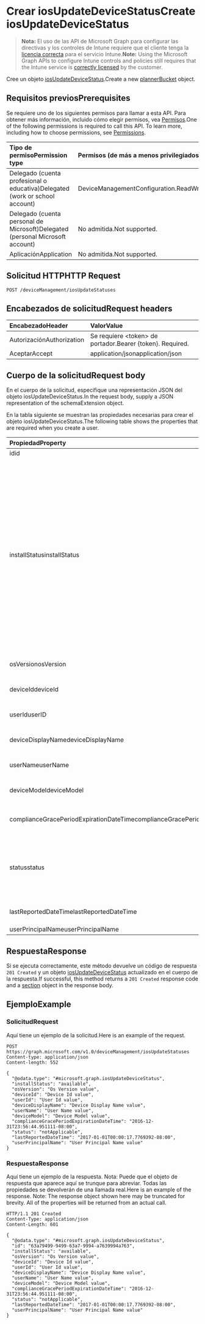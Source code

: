 # <a name="create-iosupdatedevicestatus"></a><span data-ttu-id="ab7a4-101">Crear iosUpdateDeviceStatus</span><span class="sxs-lookup"><span data-stu-id="ab7a4-101">Create iosUpdateDeviceStatus</span></span>

> <span data-ttu-id="ab7a4-102">**Nota:** El uso de las API de Microsoft Graph para configurar las directivas y los controles de Intune requiere que el cliente tenga la [licencia correcta](https://go.microsoft.com/fwlink/?linkid=839381) para el servicio Intune.</span><span class="sxs-lookup"><span data-stu-id="ab7a4-102">**Note:** Using the Microsoft Graph APIs to configure Intune controls and policies still requires that the Intune service is [correctly licensed](https://go.microsoft.com/fwlink/?linkid=839381) by the customer.</span></span>

<span data-ttu-id="ab7a4-103">Cree un objeto [iosUpdateDeviceStatus](../resources/intune_deviceconfig_iosupdatedevicestatus.md).</span><span class="sxs-lookup"><span data-stu-id="ab7a4-103">Create a new [plannerBucket](../resources/intune_deviceconfig_iosupdatedevicestatus.md) object.</span></span>
## <a name="prerequisites"></a><span data-ttu-id="ab7a4-104">Requisitos previos</span><span class="sxs-lookup"><span data-stu-id="ab7a4-104">Prerequisites</span></span>
<span data-ttu-id="ab7a4-p101">Se requiere uno de los siguientes permisos para llamar a esta API. Para obtener más información, incluido cómo elegir permisos, vea [Permisos](../../../concepts/permissions_reference.md).</span><span class="sxs-lookup"><span data-stu-id="ab7a4-p101">One of the following permissions is required to call this API. To learn more, including how to choose permissions, see [Permissions](../../../concepts/permissions_reference.md).</span></span>

|<span data-ttu-id="ab7a4-107">Tipo de permiso</span><span class="sxs-lookup"><span data-stu-id="ab7a4-107">Permission type</span></span>|<span data-ttu-id="ab7a4-108">Permisos (de más a menos privilegiados)</span><span class="sxs-lookup"><span data-stu-id="ab7a4-108">Permissions (from least to most privileged)</span></span>|
|:---|:---|
|<span data-ttu-id="ab7a4-109">Delegado (cuenta profesional o educativa)</span><span class="sxs-lookup"><span data-stu-id="ab7a4-109">Delegated (work or school account)</span></span>|<span data-ttu-id="ab7a4-110">DeviceManagementConfiguration.ReadWrite.All</span><span class="sxs-lookup"><span data-stu-id="ab7a4-110">DeviceManagementConfiguration.ReadWrite.All</span></span>|
|<span data-ttu-id="ab7a4-111">Delegado (cuenta personal de Microsoft)</span><span class="sxs-lookup"><span data-stu-id="ab7a4-111">Delegated (personal Microsoft account)</span></span>|<span data-ttu-id="ab7a4-112">No admitida.</span><span class="sxs-lookup"><span data-stu-id="ab7a4-112">Not supported.</span></span>|
|<span data-ttu-id="ab7a4-113">Aplicación</span><span class="sxs-lookup"><span data-stu-id="ab7a4-113">Application</span></span>|<span data-ttu-id="ab7a4-114">No admitida.</span><span class="sxs-lookup"><span data-stu-id="ab7a4-114">Not supported.</span></span>|

## <a name="http-request"></a><span data-ttu-id="ab7a4-115">Solicitud HTTP</span><span class="sxs-lookup"><span data-stu-id="ab7a4-115">HTTP Request</span></span>
<!-- {
  "blockType": "ignored"
}
-->
``` http
POST /deviceManagement/iosUpdateStatuses
```

## <a name="request-headers"></a><span data-ttu-id="ab7a4-116">Encabezados de solicitud</span><span class="sxs-lookup"><span data-stu-id="ab7a4-116">Request headers</span></span>
|<span data-ttu-id="ab7a4-117">Encabezado</span><span class="sxs-lookup"><span data-stu-id="ab7a4-117">Header</span></span>|<span data-ttu-id="ab7a4-118">Valor</span><span class="sxs-lookup"><span data-stu-id="ab7a4-118">Value</span></span>|
|:---|:---|
|<span data-ttu-id="ab7a4-119">Autorización</span><span class="sxs-lookup"><span data-stu-id="ab7a4-119">Authorization</span></span>|<span data-ttu-id="ab7a4-120">Se requiere &lt;token&gt; de portador.</span><span class="sxs-lookup"><span data-stu-id="ab7a4-120">Bearer {token}. Required.</span></span>|
|<span data-ttu-id="ab7a4-121">Aceptar</span><span class="sxs-lookup"><span data-stu-id="ab7a4-121">Accept</span></span>|<span data-ttu-id="ab7a4-122">application/json</span><span class="sxs-lookup"><span data-stu-id="ab7a4-122">application/json</span></span>|

## <a name="request-body"></a><span data-ttu-id="ab7a4-123">Cuerpo de la solicitud</span><span class="sxs-lookup"><span data-stu-id="ab7a4-123">Request body</span></span>
<span data-ttu-id="ab7a4-124">En el cuerpo de la solicitud, especifique una representación JSON del objeto iosUpdateDeviceStatus.</span><span class="sxs-lookup"><span data-stu-id="ab7a4-124">In the request body, supply a JSON representation of the schemaExtension object.</span></span>

<span data-ttu-id="ab7a4-125">En la tabla siguiente se muestran las propiedades necesarias para crear el objeto iosUpdateDeviceStatus.</span><span class="sxs-lookup"><span data-stu-id="ab7a4-125">The following table shows the properties that are required when you create a user.</span></span>

|<span data-ttu-id="ab7a4-126">Propiedad</span><span class="sxs-lookup"><span data-stu-id="ab7a4-126">Property</span></span>|<span data-ttu-id="ab7a4-127">Tipo</span><span class="sxs-lookup"><span data-stu-id="ab7a4-127">Type</span></span>|<span data-ttu-id="ab7a4-128">Descripción</span><span class="sxs-lookup"><span data-stu-id="ab7a4-128">Description</span></span>|
|:---|:---|:---|
|<span data-ttu-id="ab7a4-129">id</span><span class="sxs-lookup"><span data-stu-id="ab7a4-129">id</span></span>|<span data-ttu-id="ab7a4-130">String</span><span class="sxs-lookup"><span data-stu-id="ab7a4-130">String</span></span>|<span data-ttu-id="ab7a4-131">Clave de la entidad.</span><span class="sxs-lookup"><span data-stu-id="ab7a4-131">Key of the setting.</span></span>|
|<span data-ttu-id="ab7a4-132">installStatus</span><span class="sxs-lookup"><span data-stu-id="ab7a4-132">installStatus</span></span>|<span data-ttu-id="ab7a4-133">String</span><span class="sxs-lookup"><span data-stu-id="ab7a4-133">String</span></span>|<span data-ttu-id="ab7a4-134">Estado de la instalación del informe de directiva.</span><span class="sxs-lookup"><span data-stu-id="ab7a4-134">The installation status of the policy report.</span></span> <span data-ttu-id="ab7a4-135">Los valores posibles son: `success`, `available`, `idle`, `downloading`, `downloadFailed`, `downloadRequiresComputer`, `downloadInsufficientSpace`, `downloadInsufficientPower`, `downloadInsufficientNetwork`, `installing`, `installInsufficientSpace`, `installInsufficientPower`, `installPhoneCallInProgress`, `installFailed`, `notSupportedOperation` y `sharedDeviceUserLoggedInError`.</span><span class="sxs-lookup"><span data-stu-id="ab7a4-135">Possible values are: `success`, `available`, `idle`, `downloading`, `downloadFailed`, `downloadRequiresComputer`, `downloadInsufficientSpace`, `downloadInsufficientPower`, `downloadInsufficientNetwork`, `installing`, `installInsufficientSpace`, `installInsufficientPower`, `installPhoneCallInProgress`, `installFailed`, `notSupportedOperation`, `sharedDeviceUserLoggedInError`.</span></span>|
|<span data-ttu-id="ab7a4-136">osVersion</span><span class="sxs-lookup"><span data-stu-id="ab7a4-136">osVersion</span></span>|<span data-ttu-id="ab7a4-137">String</span><span class="sxs-lookup"><span data-stu-id="ab7a4-137">String</span></span>|<span data-ttu-id="ab7a4-138">La versión del dispositivo que se está notificando.</span><span class="sxs-lookup"><span data-stu-id="ab7a4-138">The device version that is being reported.</span></span>|
|<span data-ttu-id="ab7a4-139">deviceId</span><span class="sxs-lookup"><span data-stu-id="ab7a4-139">deviceId</span></span>|<span data-ttu-id="ab7a4-140">String</span><span class="sxs-lookup"><span data-stu-id="ab7a4-140">String</span></span>|<span data-ttu-id="ab7a4-141">El identificador del dispositivo que se está notificando.</span><span class="sxs-lookup"><span data-stu-id="ab7a4-141">The device id that is being reported.</span></span>|
|<span data-ttu-id="ab7a4-142">userId</span><span class="sxs-lookup"><span data-stu-id="ab7a4-142">userID</span></span>|<span data-ttu-id="ab7a4-143">String</span><span class="sxs-lookup"><span data-stu-id="ab7a4-143">String</span></span>|<span data-ttu-id="ab7a4-144">El identificador del usuario que se está notificando.</span><span class="sxs-lookup"><span data-stu-id="ab7a4-144">The User id that is being reported.</span></span>|
|<span data-ttu-id="ab7a4-145">deviceDisplayName</span><span class="sxs-lookup"><span data-stu-id="ab7a4-145">deviceDisplayName</span></span>|<span data-ttu-id="ab7a4-146">String</span><span class="sxs-lookup"><span data-stu-id="ab7a4-146">String</span></span>|<span data-ttu-id="ab7a4-147">Nombre de dispositivo de DevicePolicyStatus.</span><span class="sxs-lookup"><span data-stu-id="ab7a4-147">Device name of the DevicePolicyStatus.</span></span>|
|<span data-ttu-id="ab7a4-148">userName</span><span class="sxs-lookup"><span data-stu-id="ab7a4-148">userName</span></span>|<span data-ttu-id="ab7a4-149">String</span><span class="sxs-lookup"><span data-stu-id="ab7a4-149">String</span></span>|<span data-ttu-id="ab7a4-150">El nombre de usuario que se está notificando</span><span class="sxs-lookup"><span data-stu-id="ab7a4-150">The User Name that is being reported</span></span>|
|<span data-ttu-id="ab7a4-151">deviceModel</span><span class="sxs-lookup"><span data-stu-id="ab7a4-151">deviceModel</span></span>|<span data-ttu-id="ab7a4-152">String</span><span class="sxs-lookup"><span data-stu-id="ab7a4-152">String</span></span>|<span data-ttu-id="ab7a4-153">El modelo de dispositivo que se está notificando</span><span class="sxs-lookup"><span data-stu-id="ab7a4-153">The device model that is being reported</span></span>|
|<span data-ttu-id="ab7a4-154">complianceGracePeriodExpirationDateTime</span><span class="sxs-lookup"><span data-stu-id="ab7a4-154">complianceGracePeriodExpirationDateTime</span></span>|<span data-ttu-id="ab7a4-155">DateTimeOffset</span><span class="sxs-lookup"><span data-stu-id="ab7a4-155">DateTimeOffset</span></span>|<span data-ttu-id="ab7a4-156">La fecha y hora en que expira el período de gracia de cumplimiento del dispositivo</span><span class="sxs-lookup"><span data-stu-id="ab7a4-156">The DateTime when device compliance grace period expires</span></span>|
|<span data-ttu-id="ab7a4-157">status</span><span class="sxs-lookup"><span data-stu-id="ab7a4-157">status</span></span>|<span data-ttu-id="ab7a4-158">String</span><span class="sxs-lookup"><span data-stu-id="ab7a4-158">String</span></span>|<span data-ttu-id="ab7a4-159">Estado de cumplimiento del informe de directiva.</span><span class="sxs-lookup"><span data-stu-id="ab7a4-159">Compliance status of the policy report.</span></span> <span data-ttu-id="ab7a4-160">Los valores posibles son: `unknown`, `notApplicable`, `compliant`, `remediated`, `nonCompliant`, `error` y `conflict`.</span><span class="sxs-lookup"><span data-stu-id="ab7a4-160">Possible values are: `unknown`, `notApplicable`, `compliant`, `remediated`, `nonCompliant`, `error`, `conflict`.</span></span>|
|<span data-ttu-id="ab7a4-161">lastReportedDateTime</span><span class="sxs-lookup"><span data-stu-id="ab7a4-161">lastReportedDateTime</span></span>|<span data-ttu-id="ab7a4-162">DateTimeOffset</span><span class="sxs-lookup"><span data-stu-id="ab7a4-162">DateTimeOffset</span></span>|<span data-ttu-id="ab7a4-163">Fecha y hora de la última modificación del informe de directiva.</span><span class="sxs-lookup"><span data-stu-id="ab7a4-163">Last modified date time of the policy report.</span></span>|
|<span data-ttu-id="ab7a4-164">userPrincipalName</span><span class="sxs-lookup"><span data-stu-id="ab7a4-164">userPrincipalName</span></span>|<span data-ttu-id="ab7a4-165">String</span><span class="sxs-lookup"><span data-stu-id="ab7a4-165">String</span></span>|<span data-ttu-id="ab7a4-166">UserPrincipalName.</span><span class="sxs-lookup"><span data-stu-id="ab7a4-166">userPrincipalName</span></span>|



## <a name="response"></a><span data-ttu-id="ab7a4-167">Respuesta</span><span class="sxs-lookup"><span data-stu-id="ab7a4-167">Response</span></span>
<span data-ttu-id="ab7a4-168">Si se ejecuta correctamente, este método devuelve un código de respuesta `201 Created` y un objeto [iosUpdateDeviceStatus](../resources/intune_deviceconfig_iosupdatedevicestatus.md) actualizado en el cuerpo de la respuesta.</span><span class="sxs-lookup"><span data-stu-id="ab7a4-168">If successful, this method returns a `201 Created` response code and a [section](../resources/intune_deviceconfig_iosupdatedevicestatus.md) object in the response body.</span></span>

## <a name="example"></a><span data-ttu-id="ab7a4-169">Ejemplo</span><span class="sxs-lookup"><span data-stu-id="ab7a4-169">Example</span></span>
### <a name="request"></a><span data-ttu-id="ab7a4-170">Solicitud</span><span class="sxs-lookup"><span data-stu-id="ab7a4-170">Request</span></span>
<span data-ttu-id="ab7a4-171">Aquí tiene un ejemplo de la solicitud.</span><span class="sxs-lookup"><span data-stu-id="ab7a4-171">Here is an example of the request.</span></span>
``` http
POST https://graph.microsoft.com/v1.0/deviceManagement/iosUpdateStatuses
Content-type: application/json
Content-length: 552

{
  "@odata.type": "#microsoft.graph.iosUpdateDeviceStatus",
  "installStatus": "available",
  "osVersion": "Os Version value",
  "deviceId": "Device Id value",
  "userId": "User Id value",
  "deviceDisplayName": "Device Display Name value",
  "userName": "User Name value",
  "deviceModel": "Device Model value",
  "complianceGracePeriodExpirationDateTime": "2016-12-31T23:56:44.951111-08:00",
  "status": "notApplicable",
  "lastReportedDateTime": "2017-01-01T00:00:17.7769392-08:00",
  "userPrincipalName": "User Principal Name value"
}
```

### <a name="response"></a><span data-ttu-id="ab7a4-172">Respuesta</span><span class="sxs-lookup"><span data-stu-id="ab7a4-172">Response</span></span>
<span data-ttu-id="ab7a4-p104">Aquí tiene un ejemplo de la respuesta. Nota: Puede que el objeto de respuesta que aparece aquí se trunque para abreviar. Todas las propiedades se devolverán de una llamada real.</span><span class="sxs-lookup"><span data-stu-id="ab7a4-p104">Here is an example of the response. Note: The response object shown here may be truncated for brevity. All of the properties will be returned from an actual call.</span></span>
``` http
HTTP/1.1 201 Created
Content-Type: application/json
Content-Length: 601

{
  "@odata.type": "#microsoft.graph.iosUpdateDeviceStatus",
  "id": "63a79499-9499-63a7-9994-a7639994a763",
  "installStatus": "available",
  "osVersion": "Os Version value",
  "deviceId": "Device Id value",
  "userId": "User Id value",
  "deviceDisplayName": "Device Display Name value",
  "userName": "User Name value",
  "deviceModel": "Device Model value",
  "complianceGracePeriodExpirationDateTime": "2016-12-31T23:56:44.951111-08:00",
  "status": "notApplicable",
  "lastReportedDateTime": "2017-01-01T00:00:17.7769392-08:00",
  "userPrincipalName": "User Principal Name value"
}
```



